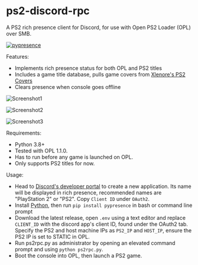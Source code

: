 # ps2-discord-rpc
A PS2 rich presence client for Discord, for use with Open PS2 Loader (OPL) over SMB.

[![pypresence](https://img.shields.io/badge/using-pypresence-00bb88.svg?style=for-the-badge&logo=discord&logoWidth=20)](https://github.com/qwertyquerty/pypresence)

Features:

- Implements rich presence status for both OPL and PS2 titles
- Includes a game title database, pulls game covers from [Xlenore's PS2 Covers](https://github.com/xlenore/ps2-covers)
- Clears presence when console goes offline


![Screenshot1](https://i.imgur.com/dODJ7Tc.png)

![Screenshot2](https://i.imgur.com/wpAvel8.png)

![Screenshot3](https://i.imgur.com/vBopTJh.png)


Requirements:

- Python 3.8+
- Tested with OPL 1.1.0. 
- Has to run before any game is launched on OPL.
- Only supports PS2 titles for now.

Usage: 

- Head to [Discord's developer portal](https://discord.com/developers/applications) to create a new application. Its name will be displayed in rich presence, recommended names are "PlayStation 2" or "PS2". Copy `Client ID` under `OAuth2`.
- Install [Python](https://www.python.org/downloads/), then run `pip install pypresence` in bash or command line prompt
- Download the latest release, open `.env` using a text editor and replace `CLIENT_ID` with the discord app's client ID, found under the OAuth2 tab. Specify the PS2 and host machine IPs as `PS2_IP` and `HOST_IP`, ensure the PS2 IP is set to STATIC in OPL.
- Run ps2rpc.py as administrator by opening an elevated command prompt and using `python ps2rpc.py`. 
- Boot the console into OPL, then launch a PS2 game.

